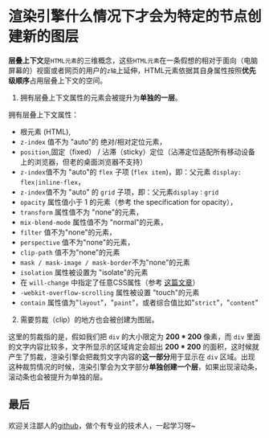# 渲染引擎什么情况下才会为特定的节点创建新的图层

**层叠上下文**是`HTML元素`的三维概念，这些`HTML元素`在一条假想的相对于面向（电脑屏幕的）视窗或者网页的用户的`z轴`上延伸，HTML元素依据其自身属性按照**优先级顺序**占用层叠上下文的空间。

1. 拥有层叠上下文属性的元素会被提升为**单独的一层**。

拥有层叠上下文属性：

- 根元素 (HTML),
- `z-index` 值不为 "auto"的 绝对/相对定位元素，
- `position`,固定（fixed） / 沾滞（sticky）定位（沾滞定位适配所有移动设备上的浏览器，但老的桌面浏览器不支持）
- `z-index`值不为 "auto"的 `flex` 子项 (`flex item`)，即：父元素 `display: flex|inline-flex`，
- `z-index`值不为 "auto" 的 `grid` 子项，即：父元素`display：grid`
- `opacity` 属性值小于 1 的元素（参考 the specification for opacity），
- `transform` 属性值不为 "none"的元素，
- `mix-blend-mode` 属性值不为 "normal"的元素，
- `filter` 值不为"none"的元素，
- `perspective` 值不为"none"的元素，
- `clip-path` 值不为"none"的元素
- `mask / mask-image / mask-border`不为"none"的元素
- `isolation` 属性被设置为 "isolate"的元素
- 在 `will-change` 中指定了任意CSS属性（参考 [这篇文章](https://dev.opera.com/articles/css-will-change-property/)）
- `-webkit-overflow-scrolling` 属性被设置 "touch"的元素
- `contain` 属性值为"`layout`"，"`paint`"，或者综合值比如"`strict`"，"`content`"

2. 需要剪裁（clip）的地方也会被创建为图层。

这里的剪裁指的是，假如我们把 `div` 的大小限定为 **200 * 200** 像素，而 `div` 里面的文字内容比较多，文字所显示的区域肯定会超出 **200 * 200** 的面积，这时候就产生了剪裁，渲染引擎会把裁剪文字内容的**这一部分**用于显示在 `div` 区域。出现这种裁剪情况的时候，渲染引擎会为文字部分**单独创建一个层**，如果出现滚动条，滚动条也会被提升为单独的层。

## 最后

欢迎关注鄙人的[github](https://github.com/GolderBrother)，做个有专业的技术人，一起学习呀~

 
 
 <comment/> 
 